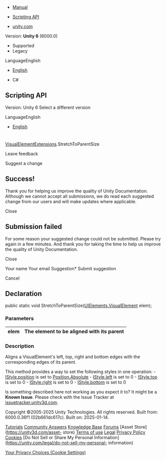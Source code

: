 [ ]()

  * [Manual](../Manual/index.html)
  * [Scripting API](../ScriptReference/index.html)

  * [unity.com](https://unity.com/)

Version: **Unity 6** (6000.0)

  * Supported
  * Legacy

LanguageEnglish

  * [English]()

  * C#

[ ](https://docs.unity3d.com)

## Scripting API

Version: Unity 6 Select a different version

LanguageEnglish

  * [English]()

#
[VisualElementExtensions](UIElements.VisualElementExtensions.html).StretchToParentSize

Leave feedback

Suggest a change

## Success!

Thank you for helping us improve the quality of Unity Documentation. Although
we cannot accept all submissions, we do read each suggested change from our
users and will make updates where applicable.

Close

## Submission failed

For some reason your suggested change could not be submitted. Please <a>try
again</a> in a few minutes. And thank you for taking the time to help us
improve the quality of Unity Documentation.

Close

Your name Your email Suggestion* Submit suggestion

Cancel

[ ]()

## Declaration

public static void
StretchToParentSize([UIElements.VisualElement](UIElements.VisualElement.html)
elem);

### Parameters

elem | The element to be aligned with its parent  
---|---  
  
### Description

Aligns a VisualElement's left, top, right and bottom edges with the
corresponding edges of its parent.

This method provides a way to set the following styles in one operation: \-
[IStyle.position](UIElements.IStyle-position.html) is set to
[Position.Absolute](UIElements.Position.Absolute.html) \-
[IStyle.left](UIElements.IStyle-left.html) is set to 0 \-
[IStyle.top](UIElements.IStyle-top.html) is set to 0 \-
[IStyle.right](UIElements.IStyle-right.html) is set to 0 \-
[IStyle.bottom](UIElements.IStyle-bottom.html) is set to 0

Is something described here not working as you expect it to? It might be a
**Known Issue**. Please check with the Issue Tracker at
[issuetracker.unity3d.com](https://issuetracker.unity3d.com).

Copyright ©2005-2025 Unity Technologies. All rights reserved. Built from:
6000.0.36f1 (02b661dc617c). Built on: 2025-01-14.

[Tutorials](https://unity3d.com/learn) [Community
Answers](https://answers.unity3d.com) [Knowledge
Base](https://support.unity3d.com/hc/en-us)
[Forums](https://forum.unity3d.com) [Asset Store](https://unity3d.com/asset-
store) [Terms of use](https://docs.unity3d.com/Manual/TermsOfUse.html)
[Legal](https://unity.com/legal) [Privacy
Policy](https://unity.com/legal/privacy-policy)
[Cookies](https://unity.com/legal/cookie-policy) [Do Not Sell or Share My
Personal Information](https://unity.com/legal/do-not-sell-my-personal-
information)

[Your Privacy Choices (Cookie Settings)](javascript:void\(0\);)

